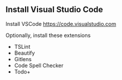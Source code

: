 ## Install Visual Studio Code

Install VSCode https://code.visualstudio.com

Optionally, install these extensions

- TSLint
- Beautify
- Gitlens
- Code Spell Checker
- Todo+